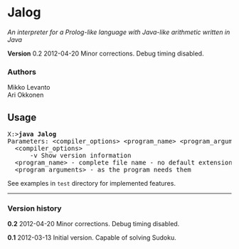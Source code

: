 # Jalog
*An interpreter for a Prolog-like language with Java-like arithmetic written in Java*

**Version** 0.2 2012-04-20 Minor corrections. Debug timing disabled.
### Authors
Mikko Levanto<br>
Ari Okkonen
## Usage
<pre>
X:><b>java Jalog</b>
Parameters: &lt;compiler_options> &lt;program_name> &lt;program_arguments>
  &lt;compiler_options>
      -v Show version information
  &lt;program_name> - complete file name - no default extensions
  &lt;program_arguments> - as the program needs them
</pre>
See examples in `test` directory for implemented features.

----------
### Version history
**0.2** 2012-04-20 Minor corrections. Debug timing disabled.

**0.1** 2012-03-13 Initial version. Capable of solving Sudoku.
